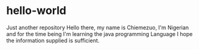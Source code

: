 # hello-world
Just another repository
Hello there, my name is Chiemezuo, I'm Nigerian and for the time being I'm learning the java programming Language
I hope the information supplied is sufficient.

